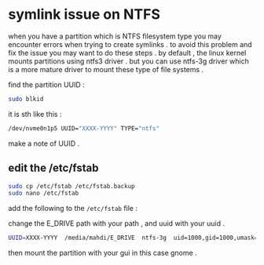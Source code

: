 # symlink issue on NTFS

when you have a partition which is NTFS filesystem type you may encounter errors when trying to create symlinks . to avoid this problem and fix the issue you may want to do these steps .
by default , the linux kernel mounts partitions using ntfs3 driver . but you can use ntfs-3g driver which is a more mature driver to mount these type of file systems .

find the partition UUID :

```bash
sudo blkid
```

it is sth like this :

```bash
/dev/nvme0n1p5 UUID="XXXX-YYYY" TYPE="ntfs"
```

make a note of UUID .

## edit the /etc/fstab

```bash
sudo cp /etc/fstab /etc/fstab.backup
sudo nano /etc/fstab
```

add the following to the `/etc/fstab` file :

change the E_DRIVE path with your path , and uuid with your uuid .
```bash
UUID=XXXX-YYYY  /media/mahdi/E_DRIVE  ntfs-3g  uid=1000,gid=1000,umask=022,permissions  0  0
```

then mount the partition with your gui in this case gnome .















